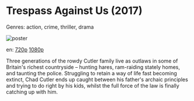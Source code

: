 # Trespass Against Us (2017)

Genres: action, crime, thriller, drama

![poster](http://image.tmdb.org/t/p/w500/4lGKBscylAN093abvEo751rDIyF.jpg)

en:
  [720p](magnet:?xt=urn:btih:00C292092F4DF9C0CAC8EA3BB509BD137B065B18&tr=udp://glotorrents.pw:6969/announce&tr=udp://tracker.opentrackr.org:1337/announce&tr=udp://torrent.gresille.org:80/announce&tr=udp://tracker.openbittorrent.com:80&tr=udp://tracker.coppersurfer.tk:6969&tr=udp://tracker.leechers-paradise.org:6969&tr=udp://p4p.arenabg.ch:1337&tr=udp://tracker.internetwarriors.net:1337)
  [1080p](magnet:?xt=urn:btih:2FD841AB9A7E1B7D04236EB2CA5AEE0462A2D457&tr=udp://glotorrents.pw:6969/announce&tr=udp://tracker.opentrackr.org:1337/announce&tr=udp://torrent.gresille.org:80/announce&tr=udp://tracker.openbittorrent.com:80&tr=udp://tracker.coppersurfer.tk:6969&tr=udp://tracker.leechers-paradise.org:6969&tr=udp://p4p.arenabg.ch:1337&tr=udp://tracker.internetwarriors.net:1337)
  


Three generations of the rowdy Cutler family live as outlaws in some of Britain's richest countryside – hunting hares, ram-raiding stately homes, and taunting the police. Struggling to retain a way of life fast becoming extinct, Chad Cutler ends up caught between his father's archaic principles and trying to do right by his kids, whilst the full force of the law is finally catching up with him.
